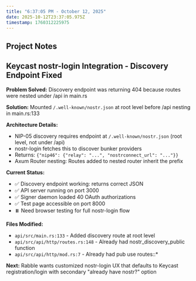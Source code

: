 ```yaml
---
title: "6:37:05 PM - October 12, 2025"
date: 2025-10-12T23:37:05.975Z
timestamp: 1760312225975
---
```


## Project Notes

## Keycast nostr-login Integration - Discovery Endpoint Fixed

**Problem Solved:** Discovery endpoint was returning 404 because routes were nested under /api in main.rs

**Solution:** Mounted `/.well-known/nostr.json` at root level before /api nesting in main.rs:133

**Architecture Details:**
- NIP-05 discovery requires endpoint at `/.well-known/nostr.json` (root level, not under /api)
- nostr-login fetches this to discover bunker providers
- Returns: `{"nip46": {"relay": "...", "nostrconnect_url": "..."}}`
- Axum Router nesting: Routes added to nested router inherit the prefix

**Current Status:**
- ✅ Discovery endpoint working: returns correct JSON
- ✅ API server running on port 3000
- ✅ Signer daemon loaded 40 OAuth authorizations
- ✅ Test page accessible on port 8000
- ⏸️ Need browser testing for full nostr-login flow

**Files Modified:**
- `api/src/main.rs:133` - Added discovery route at root level
- `api/src/api/http/routes.rs:148` - Already had nostr_discovery_public function
- `api/src/api/http/mod.rs:7` - Already had pub use routes::*

**Next:** Rabble wants customized nostr-login UX that defaults to Keycast registration/login with secondary "already have nostr?" option
